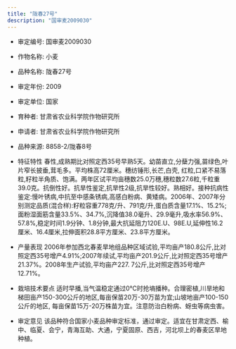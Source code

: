 ```yaml
---
title: "陇春27号"
description: "国审麦2009030"
---
```

* 审定编号:  国审麦2009030

*  作物名称:  小麦

*  品种名称:  陇春27号

*  审定年份:  2009

*  审定单位:  国家

* 育种者:  甘肃省农业科学院作物研究所

*  申请者:  甘肃省农业科学院作物研究所

*  品种来源:  8858-2/陇春8号

*  特征特性
春性,成熟期比对照定西35号早熟5天。幼苗直立,分蘖力强,苗绿色,叶片窄长披垂,茸毛多。平均株高72厘米。穗纺锤形,长芒,白壳, 红粒,口紧不易落粒,籽粒半角质、饱满。两年区试平均亩穗数25.0万穗,穗粒数27.6粒,千粒重39.0克。抗倒性好。抗旱性鉴定,抗旱性2级,抗旱性较好。熟相好。接种抗病性鉴定:慢叶锈病,中抗至中感条锈病,高感白粉病、黄矮病。2006年、2007年分别测定品质(混合样):籽粒容重778克/升、791克/升,蛋白质含量17.1%、15.2%;面粉湿面筋含量33.5%、34.7%,沉降值38.0毫升、29.9毫升,吸水率56.9%、57.8%,稳定时间1.9分钟、1.8分钟,最大抗延阻力120E.U、98E.U,延伸性16.2厘米、16.4厘米,拉伸面积28.8平方厘米、23.8平方厘米。 

*  产量表现
2006年参加西北春麦旱地组品种区域试验,平均亩产180.8公斤,比对照定西35号增产4.91%;2007年续试,平均亩产201.9公斤,比对照定西35号增产21.37%。2008年生产试验,平均亩产227. 7公斤,比对照定西35号增产12.71%。 

*  栽培技术要点
适时早播,当气温稳定通过0℃时抢墒播种。合理密植,川旱地和梯田亩产150-300公斤的地区,每亩保苗20万-30万苗为宜;山坡地亩产100-150公斤的地区, 每亩保苗15万-20万株苗为宜。注意防治白粉病、蚜虫等病虫害。

*  审定意见
该品种符合国家小麦品种审定标准，通过审定。适宜在甘肃定西、榆中、临夏、会宁，青海互助、大通，宁夏固原、西吉，河北坝上的春麦区旱地种植。

